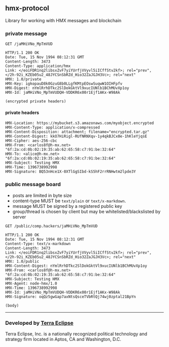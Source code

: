 ## hmx-protocol

Library for working with HMX messages and blockchain

### private message

```
GET /jaMHiVNo_MpTmVUD

HTTP/1.1 200 OK
Date: Tue, 15 Nov 1994 08:12:31 GMT
Content-Length: 3473
Content-Type: application/hmx
Link: </eoiFDR1nq2libsxZvF7yiYUrfjVVyvl5iICffStv2kf>; rel="prev", </2h-92i_KZEb05u2_48JYCSnSbRZd_Hio32ZaJGJH3Vc>; rel="next"
HMX: 1.0/private
HMX-Key: igkopauD8k0GzuG8b0LLgfKMtpEOswSuqwW1OIHFpfv
HMX-Digest: nYmlRrhDTkc2SlDokGktVl9xucIUNlb1BChMUvXp1oy
HMX-Id: jaMHiVNo_MpTmVUDQH-VDDKR6x00r1Ejf1AKx-W98Ak

(encrypted private headers)
```

#### private headers

```
HMX-Location: https://mybucket.s3.amazonaws.com/myobject.encrypted
HMX-Content-Type: application/x-compressed
HMX-Content-Disposition: attachment; filename="encrypted.tar.gz"
HMX-Content-Digest: kkO7HiRigl-RUfNRNXqv-1y4qkBJCx0e-1hKleYjqsE
HMX-Cipher: aes-256-cbc
HMX-From: <carlos8f@h-mx.net> "6f:2a:cd:0b:02:19:35:ab:62:65:58:c7:91:be:32:64"
HMX-To: <alice@h-mx.net> "6f:2a:cd:0b:02:19:35:ab:62:65:58:c7:91:be:32:64"
HMX-Subject: Testing HMX
HMX-Time: 1396738992998
HMX-Signature: BQ53nHce1X-0XTlGgSIbd-kS5hF2rrRNHwtm2lpde3Y
```

### public message board

- posts are limited in byte size
- content-type MUST be `text/plain` or `text/x-markdown`.
- message MUST be signed by a registered public key
- group/thread is chosen by client but may be whitelisted/blackslisted by server

```
GET /public/comp.hackers/jaMHiVNo_MpTmVUD

HTTP/1.1 200 OK
Date: Tue, 15 Nov 1994 08:12:31 GMT
Content-Type: text/x-markdown
Content-Length: 3473
Link: </eoiFDR1nq2libsxZvF7yiYUrfjVVyvl5iICffStv2kf>; rel="prev", </2h-92i_KZEb05u2_48JYCSnSbRZd_Hio32ZaJGJH3Vc>; rel="next"
HMX: 1.0/public
HMX-Content-Digest: nYmlRrhDTkc2SlDokGktVl9xucIUNlb1BChMUvXp1oy
HMX-From: <carlos8f@h-mx.net> "6f:2a:cd:0b:02:19:35:ab:62:65:58:c7:91:be:32:64"
HMX-Subject: Testing HMX
HMX-Agent: node-hmx/1.0
HMX-Time: 1396738992998
HMX-Id: jaMHiVNo_MpTmVUDQH-VDDKR6x00r1Ejf1AKx-W98Ak
HMX-Signature: oqQz5gwGap7axNtsQsceTVbRtQj74wj0zptal21BpYn

(body)
```

- - -

### Developed by [Terra Eclipse](http://www.terraeclipse.com)
Terra Eclipse, Inc. is a nationally recognized political technology and
strategy firm located in Aptos, CA and Washington, D.C.

